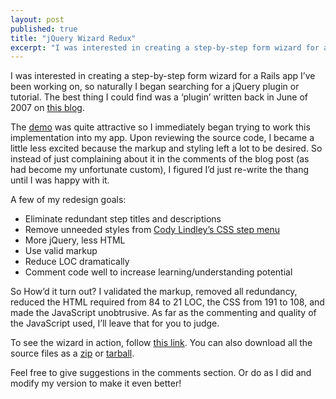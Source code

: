 ```yaml
---
layout: post
published: true
title: "jQuery Wizard Redux"
excerpt: "I was interested in creating a step-by-step form wizard for a Rails app I’ve been working on, so naturally I began searching for a jQuery plugin or tutorial. The best thing I could find was a ‘plugin’ written back in June of 2007..."
---
```


I was interested in creating a step-by-step form wizard for a Rails app I’ve been working on, so naturally I began searching for a jQuery plugin or tutorial. The best thing I could find was a ‘plugin’ written back in June of 2007 on [this blog][1].

The [demo][2] was quite attractive so I immediately began trying to work this implementation into my app. Upon reviewing the source code, I became a little less excited because the markup and styling left a lot to be desired. So instead of just complaining about it in the comments of the blog post (as had become my unfortunate custom), I figured I’d just re-write the thang until I was happy with it.

A few of my redesign goals:

* Eliminate redundant step titles and descriptions
* Remove unneeded styles from [Cody Lindley’s CSS step menu][3]
* More jQuery, less HTML
* Use valid markup
* Reduce LOC dramatically
* Comment code well to increase learning/understanding potential

So How’d it turn out? I validated the markup, removed all redundancy, reduced the HTML required from 84 to 21 LOC, the CSS from 191 to 108, and made the JavaScript unobtrusive. As far as the commenting and quality of the JavaScript used, I’ll leave that for you to judge.

To see the wizard in action, follow [this link][4]. You can also download all the source files as a [zip][5] or [tarball][6].

Feel free to give suggestions in the comments section. Or do as I did and modify my version to make it even better!


[1]: http://worcesterwideweb.com/2007/06/04/jquery-wizard-plugin/
[2]: http://worcesterwideweb.com/jquery/wizard/
[3]: http://codylindley.com/CSS/325/css-step-menu
[4]: http://jerodsanto.net/src/wizard/demo/
[5]: http://jerodsanto.net/src/wizard/wizard.zip
[6]: http://jerodsanto.net/src/wizard/wizard.tgz
